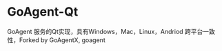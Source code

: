 GoAgent-Qt
==========

GoAgent 服务的Qt实现，具有Windows，Mac，Linux，Andriod 跨平台一致性，Forked by GoAgentX, goagent